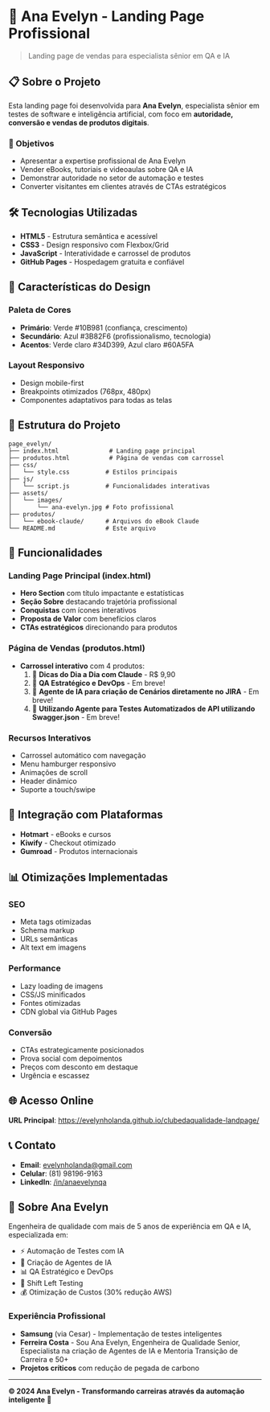 # 🚀 Ana Evelyn - Landing Page Profissional

> Landing page de vendas para especialista sênior em QA e IA

## 📋 Sobre o Projeto

Esta landing page foi desenvolvida para **Ana Evelyn**, especialista sênior em testes de software e inteligência artificial, com foco em **autoridade, conversão e vendas de produtos digitais**.

### 🎯 Objetivos
- Apresentar a expertise profissional de Ana Evelyn
- Vender eBooks, tutoriais e videoaulas sobre QA e IA
- Demonstrar autoridade no setor de automação e testes
- Converter visitantes em clientes através de CTAs estratégicos

## 🛠️ Tecnologias Utilizadas

- **HTML5** - Estrutura semântica e acessível
- **CSS3** - Design responsivo com Flexbox/Grid
- **JavaScript** - Interatividade e carrossel de produtos
- **GitHub Pages** - Hospedagem gratuita e confiável

## 🎨 Características do Design

### Paleta de Cores
- **Primário**: Verde #10B981 (confiança, crescimento)
- **Secundário**: Azul #3B82F6 (profissionalismo, tecnologia)
- **Acentos**: Verde claro #34D399, Azul claro #60A5FA

### Layout Responsivo
- Design mobile-first
- Breakpoints otimizados (768px, 480px)
- Componentes adaptativos para todas as telas

## 📁 Estrutura do Projeto

```
page_evelyn/
├── index.html              # Landing page principal
├── produtos.html           # Página de vendas com carrossel
├── css/
│   └── style.css          # Estilos principais
├── js/
│   └── script.js          # Funcionalidades interativas
├── assets/
│   └── images/
│       └── ana-evelyn.jpg # Foto profissional
├── produtos/
│   └── ebook-claude/      # Arquivos do eBook Claude
└── README.md              # Este arquivo
```

## 🌟 Funcionalidades

### Landing Page Principal (index.html)
- **Hero Section** com título impactante e estatísticas
- **Seção Sobre** destacando trajetória profissional
- **Conquistas** com ícones interativos
- **Proposta de Valor** com benefícios claros
- **CTAs estratégicos** direcionando para produtos

### Página de Vendas (produtos.html)
- **Carrossel interativo** com 4 produtos:
  1. 🤖 **Dicas do Dia a Dia com Claude** - R$ 9,90
  2. 🎯 **QA Estratégico e DevOps** - Em breve!
  3. 🔬 **Agente de IA para criação de Cenários diretamente no JIRA** - Em breve!
  4. 💎 **Utilizando Agente para Testes Automatizados de API utilizando Swagger.json** - Em breve!

### Recursos Interativos
- Carrossel automático com navegação
- Menu hamburger responsivo
- Animações de scroll
- Header dinâmico
- Suporte a touch/swipe

## 🎯 Integração com Plataformas

- **Hotmart** - eBooks e cursos
- **Kiwify** - Checkout otimizado
- **Gumroad** - Produtos internacionais

## 📊 Otimizações Implementadas

### SEO
- Meta tags otimizadas
- Schema markup
- URLs semânticas
- Alt text em imagens

### Performance
- Lazy loading de imagens
- CSS/JS minificados
- Fontes otimizadas
- CDN global via GitHub Pages

### Conversão
- CTAs estrategicamente posicionados
- Prova social com depoimentos
- Preços com desconto em destaque
- Urgência e escassez

## 🌐 Acesso Online

**URL Principal**: https://evelynholanda.github.io/clubedaqualidade-landpage/

## 📞 Contato

- **Email**: evelynholanda@gmail.com
- **Celular**: (81) 98196-9163
- **LinkedIn**: [/in/anaevelynqa](https://linkedin.com/in/anaevelynqa)

## 💼 Sobre Ana Evelyn

Engenheira de qualidade com mais de 5 anos de experiência em QA e IA, especializada em:

- ⚡ Automação de Testes com IA
- 🤖 Criação de Agentes de IA
- 📊 QA Estratégico e DevOps
- 🚀 Shift Left Testing
- 💰 Otimização de Custos (30% redução AWS)

### Experiência Profissional
- **Samsung** (via Cesar) - Implementação de testes inteligentes
- **Ferreira Costa** - Sou Ana Evelyn, Engenheira de Qualidade Senior, Especialista na criação de Agentes de IA e Mentoria Transição de Carreira e 50+
- **Projetos críticos** com redução de pegada de carbono

---

**© 2024 Ana Evelyn - Transformando carreiras através da automação inteligente** 🚀
